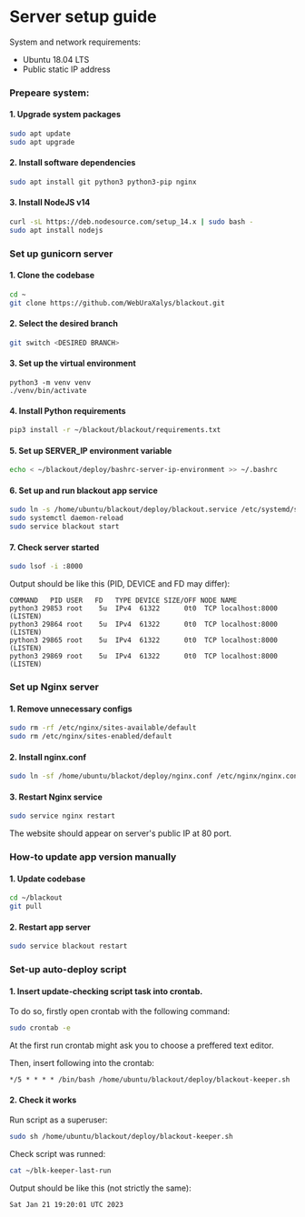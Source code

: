 # Server setup guide

System and network requirements:
- Ubuntu 18.04 LTS
- Public static IP address

### Prepeare system:
#### 1. Upgrade system packages
```sh
sudo apt update
sudo apt upgrade
```
#### 2. Install software dependencies
```sh
sudo apt install git python3 python3-pip nginx
```
#### 3. Install NodeJS v14
```sh
curl -sL https://deb.nodesource.com/setup_14.x | sudo bash -
sudo apt install nodejs
```

### Set up gunicorn server
#### 1. Clone the codebase
```sh
cd ~
git clone https://github.com/WebUraXalys/blackout.git
```
#### 2. Select the desired branch
```sh
git switch <DESIRED BRANCH>
```
#### 3. Set up the virtual environment
```
python3 -m venv venv
./venv/bin/activate
```
#### 4. Install Python requirements
```sh
pip3 install -r ~/blackout/blackout/requirements.txt
```
#### 5. Set up SERVER_IP environment variable
```sh
echo < ~/blackout/deploy/bashrc-server-ip-environment >> ~/.bashrc
```
#### 6. Set up and run blackout app service
```sh 
sudo ln -s /home/ubuntu/blackout/deploy/blackout.service /etc/systemd/system/blackout.service
sudo systemctl daemon-reload
sudo service blackout start
```
#### 7. Check server started
```sh
sudo lsof -i :8000
```
Output should be like this (PID, DEVICE and FD may differ):
```
COMMAND   PID USER   FD   TYPE DEVICE SIZE/OFF NODE NAME
python3 29853 root    5u  IPv4  61322      0t0  TCP localhost:8000 (LISTEN)
python3 29864 root    5u  IPv4  61322      0t0  TCP localhost:8000 (LISTEN)
python3 29865 root    5u  IPv4  61322      0t0  TCP localhost:8000 (LISTEN)
python3 29869 root    5u  IPv4  61322      0t0  TCP localhost:8000 (LISTEN)
```

### Set up Nginx server
#### 1. Remove unnecessary configs
```sh
sudo rm -rf /etc/nginx/sites-available/default
sudo rm /etc/nginx/sites-enabled/default 
```
#### 2. Install nginx.conf
```sh
sudo ln -sf /home/ubuntu/blackot/deploy/nginx.conf /etc/nginx/nginx.conf
```
#### 3. Restart Nginx service
```sh
sudo service nginx restart
```
The website should appear on server's public IP at 80 port.


### How-to update app version manually
#### 1. Update codebase
```sh
cd ~/blackout
git pull
```
#### 2. Restart app server
```sh
sudo service blackout restart
```

### Set-up auto-deploy script
#### 1. Insert update-checking script task into crontab.

To do so, firstly open crontab with the following command:
```sh
sudo crontab -e
```
At the first run crontab might ask you to choose a preffered text editor.

Then, insert following into the crontab:
```crontab
*/5 * * * * /bin/bash /home/ubuntu/blackout/deploy/blackout-keeper.sh
```
#### 2. Check it works
Run script as a superuser:
```sh
sudo sh /home/ubuntu/blackout/deploy/blackout-keeper.sh
```
Check script was runned:
```sh
cat ~/blk-keeper-last-run
```
Output should be like this (not strictly the same):
```
Sat Jan 21 19:20:01 UTC 2023
```